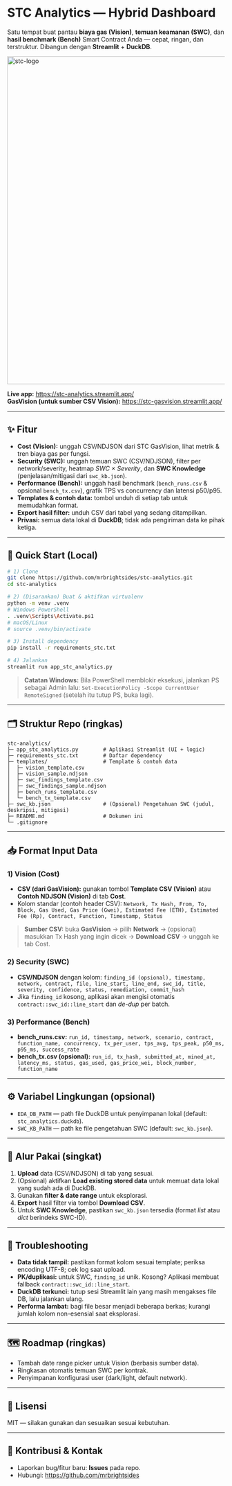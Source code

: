 
# STC Analytics — Hybrid Dashboard

Satu tempat buat pantau **biaya gas (Vision)**, **temuan keamanan (SWC)**, dan **hasil benchmark (Bench)** Smart Contract Anda — cepat, ringan, dan terstruktur. Dibangun dengan **Streamlit** + **DuckDB**.

<img width="757" height="757" alt="stc-logo" src="https://github.com/user-attachments/assets/3a20844c-20c0-4f94-8e6d-0d25ffab49ff" />


**Live app:** https://stc-analytics.streamlit.app/  
**GasVision (untuk sumber CSV Vision):** https://stc-gasvision.streamlit.app/

---

## ✨ Fitur
- **Cost (Vision):** unggah CSV/NDJSON dari STC GasVision, lihat metrik & tren biaya gas per fungsi.
- **Security (SWC):** unggah temuan SWC (CSV/NDJSON), filter per network/severity, heatmap _SWC × Severity_, dan **SWC Knowledge** (penjelasan/mitigasi dari `swc_kb.json`).
- **Performance (Bench):** unggah hasil benchmark (`bench_runs.csv` & opsional `bench_tx.csv`), grafik TPS vs concurrency dan latensi p50/p95.
- **Templates & contoh data:** tombol unduh di setiap tab untuk memudahkan format.
- **Export hasil filter:** unduh CSV dari tabel yang sedang ditampilkan.
- **Privasi:** semua data lokal di **DuckDB**; tidak ada pengiriman data ke pihak ketiga.

---

## 🚀 Quick Start (Local)
```bash
# 1) Clone
git clone https://github.com/mrbrightsides/stc-analytics.git
cd stc-analytics

# 2) (Disarankan) Buat & aktifkan virtualenv
python -m venv .venv
# Windows PowerShell
. .venv\Scripts\Activate.ps1
# macOS/Linux
# source .venv/bin/activate

# 3) Install dependency
pip install -r requirements_stc.txt

# 4) Jalankan
streamlit run app_stc_analytics.py
```

> **Catatan Windows:** Bila PowerShell memblokir eksekusi, jalankan PS sebagai Admin lalu:
> `Set-ExecutionPolicy -Scope CurrentUser RemoteSigned` (setelah itu tutup PS, buka lagi).

---

## 🗂️ Struktur Repo (ringkas)
```
stc-analytics/
├─ app_stc_analytics.py        # Aplikasi Streamlit (UI + logic)
├─ requirements_stc.txt        # Daftar dependency
├─ templates/                  # Template & contoh data
│  ├─ vision_template.csv
│  ├─ vision_sample.ndjson
│  ├─ swc_findings_template.csv
│  ├─ swc_findings_sample.ndjson
│  ├─ bench_runs_template.csv
│  └─ bench_tx_template.csv
├─ swc_kb.json                 # (Opsional) Pengetahuan SWC (judul, deskripsi, mitigasi)
├─ README.md                   # Dokumen ini
└─ .gitignore
```

---

## 📥 Format Input Data

### 1) Vision (Cost)
- **CSV (dari GasVision):** gunakan tombol **Template CSV (Vision)** atau **Contoh NDJSON (Vision)** di tab **Cost**.  
- Kolom standar (contoh header CSV):
  `Network, Tx Hash, From, To, Block, Gas Used, Gas Price (Gwei), Estimated Fee (ETH), Estimated Fee (Rp), Contract, Function, Timestamp, Status`

> **Sumber CSV:** buka **GasVision** → pilih **Network** → (opsional) masukkan Tx Hash yang ingin dicek → **Download CSV** → unggah ke tab Cost.

### 2) Security (SWC)
- **CSV/NDJSON** dengan kolom:
  `finding_id (opsional), timestamp, network, contract, file, line_start, line_end, swc_id, title, severity, confidence, status, remediation, commit_hash`  
- Jika `finding_id` kosong, aplikasi akan mengisi otomatis `contract::swc_id::line_start` dan _de-dup_ per batch.

### 3) Performance (Bench)
- **bench_runs.csv:** `run_id, timestamp, network, scenario, contract, function_name, concurrency, tx_per_user, tps_avg, tps_peak, p50_ms, p95_ms, success_rate`
- **bench_tx.csv (opsional):** `run_id, tx_hash, submitted_at, mined_at, latency_ms, status, gas_used, gas_price_wei, block_number, function_name`

---

## ⚙️ Variabel Lingkungan (opsional)
- `EDA_DB_PATH` — path file DuckDB untuk penyimpanan lokal (default: `stc_analytics.duckdb`).
- `SWC_KB_PATH` — path ke file pengetahuan SWC (default: `swc_kb.json`).

---

## 🧭 Alur Pakai (singkat)
1. **Upload** data (CSV/NDJSON) di tab yang sesuai.
2. (Opsional) aktifkan **Load existing stored data** untuk memuat data lokal yang sudah ada di DuckDB.
3. Gunakan **filter & date range** untuk eksplorasi.
4. **Export** hasil filter via tombol **Download CSV**.
5. Untuk **SWC Knowledge**, pastikan `swc_kb.json` tersedia (format _list_ atau _dict_ berindeks SWC-ID).

---

## 🧩 Troubleshooting
- **Data tidak tampil:** pastikan format kolom sesuai template; periksa encoding UTF-8; cek log saat upload.
- **PK/duplikasi:** untuk SWC, `finding_id` unik. Kosong? Aplikasi membuat fallback `contract::swc_id::line_start`.
- **DuckDB terkunci:** tutup sesi Streamlit lain yang masih mengakses file DB, lalu jalankan ulang.
- **Performa lambat:** bagi file besar menjadi beberapa berkas; kurangi jumlah kolom non-esensial saat eksplorasi.

---

## 🗺️ Roadmap (ringkas)
- Tambah date range picker untuk Vision (berbasis sumber data).
- Ringkasan otomatis temuan SWC per kontrak.
- Penyimpanan konfigurasi user (dark/light, default network).

---

## 📄 Lisensi
MIT — silakan gunakan dan sesuaikan sesuai kebutuhan.

---

## 🙌 Kontribusi & Kontak
- Laporkan bug/fitur baru: **Issues** pada repo.
- Hubungi: https://github.com/mrbrightsides
